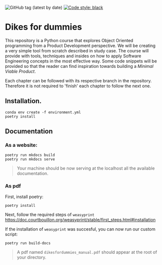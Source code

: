 ![GitHub tag (latest by date)](https://img.shields.io/github/v/tag/Carsopre/dikes-for-dummies)
[![Code style: black](https://img.shields.io/badge/code%20style-black-000000.svg)](https://github.com/psf/black)


# Dikes for dummies
This repository is a Python course that explores Object Oriented programming from a Product Development perspective.
We will be creating a very simple tool from scratch described in study case. The course will provide with tools, techniques and insides on how to apply Software Engineering concepts in the most effective way. Some code snippets will be provided so that the reader can find inspiration towards building a _Minimal Viable Product_.

Each chapter can be followed with its respective branch in the repository. Therefore it is not required to 'finish' each chapter to follow the next one.

## Installation.

```shell
conda env create -f environment.yml
poetry install
```

## Documentation

### As a website:
```shell
poetry run mkdocs build
poetry run mkdocs serve
```
> Your machine should be now serving at the localhost all the available documentation.

### As pdf
First, install poetry:
```shell
poetry install
```
Next, follow the required steps of `weasyprint` https://doc.courtbouillon.org/weasyprint/stable/first_steps.html#installation

If the installation of `weasyprint` was succesful, you can now run our custom script:
```shell
poetry run build-docs
```
> A pdf named `dikesfordummies_manual.pdf` should appear at the root of your directory.